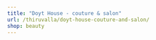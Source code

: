 ```yaml
---
title: "Doyt House - couture & salon"
url: /thiruvalla/doyt-house-couture-and-salon/
shop: beauty
---
```

